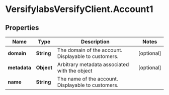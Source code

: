 # VersifylabsVersifyClient.Account1

## Properties

Name | Type | Description | Notes
------------ | ------------- | ------------- | -------------
**domain** | **String** | The domain of the account. Displayable to customers. | [optional] 
**metadata** | **Object** | Arbitrary metadata associated with the object | [optional] 
**name** | **String** | The name of the account. Displayable to customers. | 



